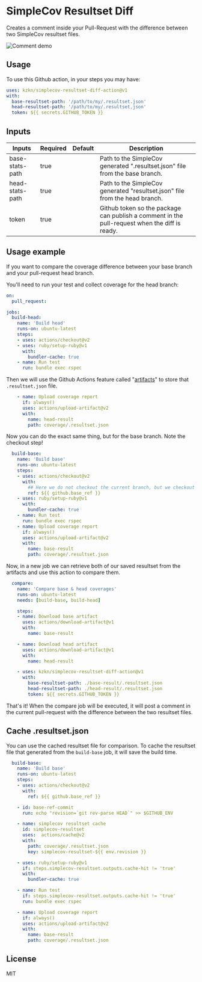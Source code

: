 # SimpleCov Resultset Diff

Creates a comment inside your Pull-Request with the difference between two SimpleCov resultset files.

![Comment demo](./docs/splash.png)

## Usage

To use this Github action, in your steps you may have:

```yml
uses: kzkn/simplecov-resultset-diff-action@v1
with:
  base-resultset-path: '/path/to/my/.resultset.json'
  head-resultset-path: '/path/to/my/.resultset.json'
  token: ${{ secrets.GITHUB_TOKEN }}
```

## Inputs

| Inputs          | Required | Default | Description                                                                                   |
|-----------------|----------|---------|-----------------------------------------------------------------------------------------------|
| base-stats-path | true     |         | Path to the SimpleCov generated ".resultset.json" file from the base branch.                  |
| head-stats-path | true     |         | Path to the SimpleCov generated "resultset.json" file from the head branch.                   |
| token           | true     |         | Github token so the package can publish a comment in the pull-request when the diff is ready. |

## Usage example

If you want to compare the coverage difference between your base branch and your pull-request head branch.

You'll need to run your test and collect coverage for the head branch:

```yml
on:
  pull_request:

jobs:
  build-head:
    name: 'Build head'
    runs-on: ubuntu-latest
    steps:
    - uses: actions/checkout@v2
    - uses: ruby/setup-ruby@v1
      with:
        bundler-cache: true
    - name: Run test
      run: bundle exec rspec
```

Then we will use the Github Actions feature called "[artifacts](https://help.github.com/en/actions/automating-your-workflow-with-github-actions/persisting-workflow-data-using-artifacts)" to store that `.resultset.json` file.

```yml
    - name: Upload coverage report
      if: always()
      uses: actions/upload-artifact@v2
      with:
        name: head-result
        path: coverage/.resultset.json
```

Now you can do the exact same thing, but for the base branch. Note the checkout step!

```yml
  build-base:
    name: 'Build base'
    runs-on: ubuntu-latest
    steps:
    - uses: actions/checkout@v2
      with:
        ## Here we do not checkout the current branch, but we checkout the base branch.
        ref: ${{ github.base_ref }}
    - uses: ruby/setup-ruby@v1
      with:
        bundler-cache: true
    - name: Run test
      run: bundle exec rspec
    - name: Upload coverage report
      if: always()
      uses: actions/upload-artifact@v2
      with:
        name: base-result
        path: coverage/.resultset.json
```

Now, in a new job we can retrieve both of our saved resultset from the artifacts and use this action to compare them.

```yml
  compare:
    name: 'Compare base & head coverages'
    runs-on: ubuntu-latest
    needs: [build-base, build-head]

    steps:
    - name: Download base artifact
      uses: actions/download-artifact@v1
      with:
        name: base-result

    - name: Download head artifact
      uses: actions/download-artifact@v1
      with:
        name: head-result

    - uses: kzkn/simplecov-resultset-diff-action@v1
      with:
        base-resultset-path: ./base-result/.resultset.json
        head-resultset-path: ./head-result/.resultset.json
        token: ${{ secrets.GITHUB_TOKEN }}
```

That's it! When the compare job will be executed, it will post a comment in the current pull-request with the difference between the two resultset files.

## Cache .resultset.json

You can use the cached resultset file for comparison. To cache the resultset file that generated from the `build-base` job, it will save the build time.

```yml
  build-base:
    name: 'Build base'
    runs-on: ubuntu-latest
    steps:
    - uses: actions/checkout@v2
      with:
        ref: ${{ github.base_ref }}

    - id: base-ref-commit
      run: echo "revision=`git rev-parse HEAD`" >> $GITHUB_ENV

    - name: simplecov resultset cache
      id: simplecov-resultset
      uses:  actions/cache@v2
      with:
        path: coverage/.resultset.json
        key: simplecov-resultset-${{ env.revision }}

    - uses: ruby/setup-ruby@v1
      if: steps.simplecov-resultset.outputs.cache-hit != 'true'
      with:
        bundler-cache: true

    - name: Run test
      if: steps.simplecov-resultset.outputs.cache-hit != 'true'
      run: bundle exec rspec

    - name: Upload coverage report
      if: always()
      uses: actions/upload-artifact@v2
      with:
        name: base-result
        path: coverage/.resultset.json
```

## License

MIT
